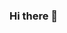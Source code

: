 ### Hi there 👋

<!--
**ifatinha/ifatinha** is a ✨ _special_ ✨ repository because its `README.md` (this file) appears on your GitHub profile.

Here are some ideas to get you started:

- 🔭 I'm currently working on web developer 
- 🌱 I'm currently learning css and JS
- 👯 I’m looking to collaborate on JS and PHP
- 🤔 I’m looking for help with JS and PHP
- 💬 Ask me about CSS, JS and PHP
- 📫 How to reach me: https://www.linkedin.com/in/ifatima14/
- 😄 Pronouns: Mrs.
- ⚡ Fun fact:...
-->
